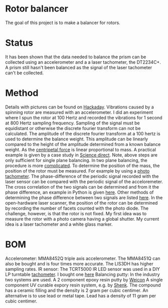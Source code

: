 # Rotor balancer

The goal of this project is to make a balancer for rotors.

# Status
It has been shown that the data needed to balance the prism can be collected using an accelerometer and a
a laser tachometer, the DT2234C+. A prism still hasn't been balanced as the signal of the laser tachometer can't be collected.


# Method
Details with pictures can be found on [Hackaday](https://hackaday.io/project/21933-open-hardware-fast-high-resolution-laser/log/172827-rotor-stabilization-experiments).
Vibrations caused by a spinning rotor are measured with an accelerometer.
I did an experiment where I spun the rotor at 100 Hertz and recorded the vibrations for 1 second at 800 Hertz sampling frequency.
Sampling of the signal must be equidistant or otherwise the discrete fourier transform can not be calculated.
The amplitude of the discrete fourier transform at a 100 hertz is used to determine the balance weight.
This amplitude can be linearly compared to the height of the amplitude determined from a known balance weight.
As the [centripetal force](https://en.wikipedia.org/wiki/Centripetal_force) is linear proportional to mass.
A practical example is given by a case study in [Science direct](https://www.sciencedirect.com/science/article/pii/S2351988616300185).
Note, above steps are only sufficient for single plane balancing. In two plane balancing, the procedure is more [complicated](https://forums.ni.com/t5/Example-Programs/Two-Plane-Balancing-Example-with-DAQmx/ta-p/3996066?profile.language=en).
To determine the position of the mass, the position of the rotor must be measured. For example by using a [photo tachometer](https://hackaday.com/2017/03/17/how-to-use-a-photo-tachometer/). The phase-difference of the periodic signal recorded with the laser sensor can be compared with the periodic signal of the acceloremeter. The cross correlation of the two signals can be determined and from it the phase difference, an example in Python is given [here](https://stackoverflow.com/questions/6157791/find-phase-difference-between-two-inharmonic-waves).
Other methods of determining the phase difference between two signals are listed [here](https://stackoverflow.com/questions/27545171/identifying-phase-shift-between-signals). In the open-hardware laser scanner, the position of the rotor can be determined by recording the number of facets counted with the photo diode.
The challenge, however, is that the rotor is not fixed. My first idea was to measure the rotor with
a photo camera having a global shutter. My current idea is a laser tachometer and a white glass marker.

# BOM
Accelerometer:
MMA8452Q triple axis accelerometer. The MMA8451Q can also be bought and is four times more accurate.
The LIS3DH has higher sampling rates.
IR sensor:
The TCRT5000 IR LED sensor was used in a DIY LP turntable [tachometer](https://www.stockholmviews.com/wp/diy-lp-turntable-tachometer/). I bought one [here](https://benselectronics.nl/lijn-en-benaderings-detectie-tcrt5000f48e6f8fa719f5a33a4efaa36b5f7396/?gclid=EAIaIQobChMImsbwqfSW5wIVicx3Ch1p2Q60EAQYBSABEgII_fD_BwE/)
Balancing putty:
In the industry two systems are used. A 2 component epoxy resin putty by [Weicon](https://www.weicon.de/en/products/adhesives-and-sealants/2-component-adhesives-and-sealants/epoxy-resin-systems/plastic-metal/298/epoxy-resin-putty)
A single component UV curable expory resin system, e.g. by [Shenk](http://www.schenck-worldwide.com/PDF/de-de1/Epoxidharz-Unwucht-Korrektursystem.pdf). The compound has a ceramic filling and the density is 2 gram per cubic centimer.
An alternative is to use lead or metal tape. Lead has a density of 11 gram per cubic centimer.




<!--
You can buy a laser tachometer for 18 dollars and do tests with that.
Test;
 1. How many samples can you acquire per second -> 970
 2. Timestamp and acquire your data
      - what is the max min value if your polygon is on
      - what is the max min value if your polygon is off
     -> can you detect that the polygon is running -> yes
 3. Plot your timestamped data, can you see an imbalance?
C++ library for MMA8452Q with byte received confirmation [link](https://github.com/DanDawson/MMA8452-Accelerometer-Library-Spark-Core/blob/master/firmware/MMA8452-Accelerometer-Library-Spark-Core.cpp)
-->
